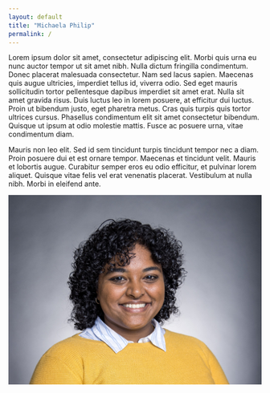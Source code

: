 ```yaml
---
layout: default
title: "Michaela Philip"
permalink: /
---
```


<!-- <header>
    <nav>
        <a href="/">Home</a>
        <a href="/research">Research</a>
        <a href="/teaching">Teaching</a>
    </nav>
</header> -->

<!-- <div class='container'>
  <div class='flex flex-row'>
    Research
    Teaching
    Contact
  </div>
</div> -->

<main class = 'about'>
    <div class='about-body'>
        <p>Lorem ipsum dolor sit amet, consectetur adipiscing elit. Morbi quis urna eu nunc auctor tempor ut sit amet nibh. Nulla dictum fringilla condimentum. Donec placerat malesuada consectetur. Nam sed lacus sapien. Maecenas quis augue ultricies, imperdiet tellus id, viverra odio. Sed eget mauris sollicitudin tortor pellentesque dapibus imperdiet sit amet erat. Nulla sit amet gravida risus. Duis luctus leo in lorem posuere, at efficitur dui luctus. Proin ut bibendum justo, eget pharetra metus. Cras quis turpis quis tortor ultrices cursus. Phasellus condimentum elit sit amet consectetur bibendum. Quisque ut ipsum at odio molestie mattis. Fusce ac posuere urna, vitae condimentum diam.</p>
        <p>Mauris non leo elit. Sed id sem tincidunt turpis tincidunt tempor nec a diam. Proin posuere dui et est ornare tempor. Maecenas et tincidunt velit. Mauris et lobortis augue. Curabitur semper eros eu odio efficitur, et pulvinar lorem aliquet. Quisque vitae felis vel erat venenatis placerat. Vestibulum at nulla nibh. Morbi in eleifend ante.</p>
    </div>
    <div class='headshot'>
        <img src="/avatar.jpg" alt='My headshot' object-position='right top'>
    </div>
</main>